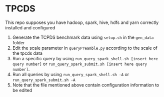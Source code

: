 # TPCDS
This repo supposes you have hadoop, spark, hive, hdfs and yarn correctly installed
and configured

1. Generate the TCPDS benchmark data using ```setup.sh``` in the ```gen_data``` folder
2. Edit the scale parameter in ```queryPreamble.py``` according to the scale of the tpcds
data
3. Run a specific query by using ```run_query_spark_shell.sh [insert here query number]```
or ```run_query_spark_submit.sh [insert here query number]```.
4. Run all queries by using ```run_query_spark_shell.sh -A``` or ```run_query_spark_submit.sh -A```
5. Note that the file mentioned above contain configuration information to be edited
